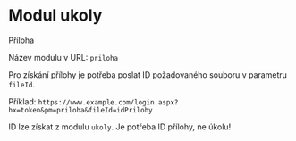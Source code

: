 # Modul ukoly
Příloha

Název modulu v URL: `priloha`

Pro získání přílohy je potřeba poslat ID požadovaného souboru v parametru `fileId`.

Příklad: `https://www.example.com/login.aspx?hx=token&pm=priloha&fileId=idPrilohy`

ID lze získat z modulu `ukoly`. Je potřeba ID přílohy, ne úkolu!
